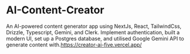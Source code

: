 # AI-Content-Creator
An AI-powered content generator app using NextJs, React, TailwindCss, Drizzle, Typescript, Gemini, and Clerk. Implement authentication, built a modern UI, set up a Postgres database, and utilised Google Gemini API to generate content with.https://creator-ai-five.vercel.app/
